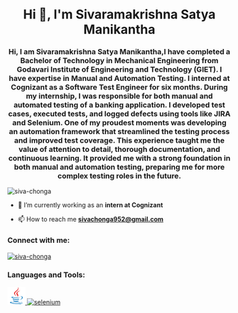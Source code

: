 <h1 align="center">Hi 👋, I'm Sivaramakrishna Satya Manikantha</h1>
<h3 align="center">Hi, I am Sivaramakrishna Satya Manikantha,I have completed a Bachelor of Technology in Mechanical Engineering from Godavari Institute of Engineering and Technology (GIET). I have expertise in Manual and Automation Testing. I interned at Cognizant as a Software Test Engineer for six months. During my internship, I was responsible for both manual and automated testing of a banking application. I developed test cases, executed tests, and logged defects using tools like JIRA and Selenium. One of my proudest moments was developing an automation framework that streamlined the testing process and improved test coverage. This experience taught me the value of attention to detail, thorough documentation, and continuous learning. It provided me with a strong foundation in both manual and automation testing, preparing me for more complex testing roles in the future.</h3>
<p align="left"> <img src="https://komarev.com/ghpvc/?username=siva-chonga&label=Profile%20views&color=0e75b6&style=flat" alt="siva-chonga" /> </p>

- 🔭 I’m currently working as an **intern at Cognizant**

- 📫 How to reach me **sivachonga952@gmail.com**

<h3 align="left">Connect with me:</h3>
<p align="left">
<a href="https://linkedin.com/in/siva-chonga" target="blank"><img align="center" src="https://raw.githubusercontent.com/rahuldkjain/github-profile-readme-generator/master/src/images/icons/Social/linked-in-alt.svg" alt="siva-chonga" height="30" width="40" /></a>
</p>

<h3 align="left">Languages and Tools:</h3>
<p align="left"> <a href="https://www.java.com" target="_blank" rel="noreferrer"> <img src="https://raw.githubusercontent.com/devicons/devicon/master/icons/java/java-original.svg" alt="java" width="40" height="40"/> </a> <a href="https://www.selenium.dev" target="_blank" rel="noreferrer"> <img src="https://raw.githubusercontent.com/detain/svg-logos/780f25886640cef088af994181646db2f6b1a3f8/svg/selenium-logo.svg" alt="selenium" width="40" height="40"/> </a> </p>


